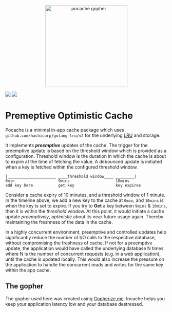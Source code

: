 <p align="center"><img src="https://github.com/user-attachments/assets/1038467d-6058-4227-8a59-cf29b847fb2b" alt="pocache gopher" width="256px"/></p>

[![](https://github.com/naughtygopher/pocache/actions/workflows/go.yml/badge.svg?branch=main)](https://github.com/naughtygopher/pocache/actions)
[![](https://godoc.org/github.com/nathany/looper?status.svg)](http://godoc.org/github.com/naughtygopher/pocache)

# **P**remeptive **O**ptimistic Cache

Pocache is a minimal in-app cache package which uses `github.com/hashicorp/golang-lru/v2` for the underlying [LRU](https://en.wikipedia.org/wiki/Cache_replacement_policies#LRU) and storage.

It implements **_preemptive_** updates of the cache. The trigger for the preemptive update is based on the threshold window which is provided as a configuration. Threshold window is the duration in which the cache is about to expire at the time of fetching the value. A debounced update is initiated when a key is fetched within the configured threshold window.

```
|_____________________ ____threshold window____ ________|
0min                   9mins                    10mins
add key here           get key                  key expires
```

Consider a cache expiry of 10 minutes, and a threshold window of 1 minute. In the timeline above, we add a new key to the cache at `0min`, and `10mins` is when the key is set to expire. If you try to **Get** a key between `9mins` & `10mins`, then it is within the _threshold_ window. At this point, it would initiate a cache update _preemptively_, _optimistic_ about its near future usage again. Thereby maintaining the freshness of the data in the cache.

In a highly concurrent environment, preemptive and controlled updates help significantly reduce the number of I/O calls to the respective database, without compromising the freshness of cache. If not for a preemptive update, the application would have called the underlying database N times where N is the number of concurrent requests (e.g. in a web application), until the cache is updated locally. This would also increase the pressure on the application to handle the concurrent reads and writes for the same key within the app cache.

## The gopher

The gopher used here was created using [Gopherize.me](https://gopherize.me/). Incache helps you keep your application latency low and your database destressed.

